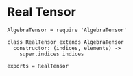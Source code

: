 Real Tensor
===========

    AlgebraTensor = require 'AlgebraTensor'

    class RealTensor extends AlgebraTensor
      constructor: (indices, elements) ->
        super.indices indices

    exports = RealTensor

